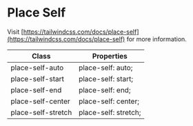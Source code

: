 # Place Self

Visit [https://tailwindcss.com/docs/place-self](https://tailwindcss.com/docs/place-self) for more information.

<table class="w-full text-left border-collapse"><thead><tr><th class="z-20 sticky top-0 text-sm font-semibold text-gray-600 bg-white p-0"><div class="pb-2 pr-2 border-b border-gray-200">Class</div></th><th class="z-20 sticky top-0 text-sm font-semibold text-gray-600 bg-white p-0"><div class="pb-2 pl-2 border-b border-gray-200">Properties</div></th></tr></thead><tbody class="align-baseline"><tr><td class="py-2 pr-2 font-mono text-xs text-violet-600 whitespace-nowrap">place-self-auto</td><td class="py-2 pl-2 font-mono text-xs text-light-blue-600 whitespace-pre">place-self: auto;</td></tr><tr><td class="py-2 pr-2 font-mono text-xs text-violet-600 whitespace-nowrap border-t border-gray-200">place-self-start</td><td class="py-2 pl-2 font-mono text-xs text-light-blue-600 whitespace-pre border-t border-gray-200">place-self: start;</td></tr><tr><td class="py-2 pr-2 font-mono text-xs text-violet-600 whitespace-nowrap border-t border-gray-200">place-self-end</td><td class="py-2 pl-2 font-mono text-xs text-light-blue-600 whitespace-pre border-t border-gray-200">place-self: end;</td></tr><tr><td class="py-2 pr-2 font-mono text-xs text-violet-600 whitespace-nowrap border-t border-gray-200">place-self-center</td><td class="py-2 pl-2 font-mono text-xs text-light-blue-600 whitespace-pre border-t border-gray-200">place-self: center;</td></tr><tr><td class="py-2 pr-2 font-mono text-xs text-violet-600 whitespace-nowrap border-t border-gray-200">place-self-stretch</td><td class="py-2 pl-2 font-mono text-xs text-light-blue-600 whitespace-pre border-t border-gray-200">place-self: stretch;</td></tr></tbody></table>
